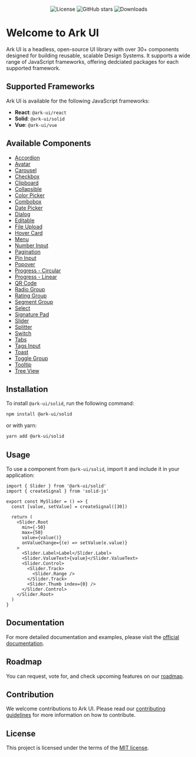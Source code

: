 <p align="center">
  <img alt="License" src="https://img.shields.io/npm/l/@ark-ui/solid?style=for-the-badge" />
  <img alt="GitHub stars" src="https://img.shields.io/github/stars/chakra-ui/ark?logo=github&style=for-the-badge" />
  <img alt="Downloads" src="https://img.shields.io/npm/dt/@ark-ui/solid?style=for-the-badge" />
</p>

# Welcome to Ark UI

Ark UI is a headless, open-source UI library with over 30+ components designed for building
reusable, scalable Design Systems. It supports a wide range of JavaScript frameworks, offering
dedciated packages for each supported framework.

## Supported Frameworks

Ark UI is available for the following JavaScript frameworks:

- **React**: `@ark-ui/react`
- **Solid**: `@ark-ui/solid`
- **Vue**: `@ark-ui/vue`

## Available Components

- [Accordion](https://ark-ui.com/solid/docs/components/accordion)
- [Avatar](https://ark-ui.com/solid/docs/components/avatar)
- [Carousel](https://ark-ui.com/solid/docs/components/carousel)
- [Checkbox](https://ark-ui.com/solid/docs/components/checkbox)
- [Clipboard](https://ark-ui.com/solid/docs/components/clipboard)
- [Collapsible](https://ark-ui.com/solid/docs/components/collapsible)
- [Color Picker](https://ark-ui.com/solid/docs/components/color-picker)
- [Combobox](https://ark-ui.com/solid/docs/components/combobox)
- [Date Picker](https://ark-ui.com/solid/docs/components/date-picker)
- [Dialog](https://ark-ui.com/solid/docs/components/dialog)
- [Editable](https://ark-ui.com/solid/docs/components/editable)
- [File Upload](https://ark-ui.com/solid/docs/components/file-upload)
- [Hover Card](https://ark-ui.com/solid/docs/components/hover-card)
- [Menu](https://ark-ui.com/solid/docs/components/menu)
- [Number Input](https://ark-ui.com/solid/docs/components/number-input)
- [Pagination](https://ark-ui.com/solid/docs/components/pagination)
- [Pin Input](https://ark-ui.com/solid/docs/components/pin-input)
- [Popover](https://ark-ui.com/solid/docs/components/popover)
- [Progress - Circular](https://ark-ui.com/solid/docs/components/progress-circular)
- [Progress - Linear](https://ark-ui.com/solid/docs/components/progress-linear)
- [QR Code](https://ark-ui.com/solid/docs/components/qr-code)
- [Radio Group](https://ark-ui.com/solid/docs/components/radio-group)
- [Rating Group](https://ark-ui.com/solid/docs/components/rating-group)
- [Segment Group](https://ark-ui.com/solid/docs/components/segment-group)
- [Select](https://ark-ui.com/solid/docs/components/select)
- [Signature Pad](https://ark-ui.com/solid/docs/components/signature-pad)
- [Slider](https://ark-ui.com/solid/docs/components/slider)
- [Splitter](https://ark-ui.com/solid/docs/components/splitter)
- [Switch](https://ark-ui.com/solid/docs/components/switch)
- [Tabs](https://ark-ui.com/solid/docs/components/tabs)
- [Tags Input](https://ark-ui.com/solid/docs/components/tags-input)
- [Toast](https://ark-ui.com/solid/docs/components/toast)
- [Toggle Group](https://ark-ui.com/solid/docs/components/toggle-group)
- [Tooltip](https://ark-ui.com/solid/docs/components/tooltip)
- [Tree View](https://ark-ui.com/solid/docs/components/tree-view)


## Installation

To install `@ark-ui/solid`, run the following command:

```bash
npm install @ark-ui/solid
```

or with yarn:

```bash
yarn add @ark-ui/solid
```

## Usage

To use a component from `@ark-ui/solid`, import it and include it in your application:

```tsx
import { Slider } from '@ark-ui/solid'
import { createSignal } from 'solid-js'

export const MySlider = () => {
  const [value, setValue] = createSignal([30])

  return (
    <Slider.Root
      min={-50}
      max={50}
      value={value()}
      onValueChange={(e) => setValue(e.value)}
    >
      <Slider.Label>Label</Slider.Label>
      <Slider.ValueText>{value}</Slider.ValueText>
      <Slider.Control>
        <Slider.Track>
          <Slider.Range />
        </Slider.Track>
        <Slider.Thumb index={0} />
      </Slider.Control>
    </Slider.Root>
  )
}
```

## Documentation

For more detailed documentation and examples, please visit the
[official documentation](https://ark-ui.com/).

## Roadmap

You can request, vote for, and check upcoming features on our [roadmap](https://ark-ui.canny.io/).

## Contribution

We welcome contributions to Ark UI. Please read our
[contributing guidelines](https://github.com/chakra-ui/ark/blob/main/CONTRIBUTING.md) for more
information on how to contribute.

## License

This project is licensed under the terms of the
[MIT license](https://github.com/chakra-ui/ark/blob/main/LICENSE).
